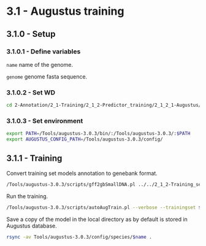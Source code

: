 3.1 - Augustus training
=======================

## 3.1.0 - Setup

### 3.1.0.1 - Define variables

`name` name of the genome.

`genome` genome fasta sequence.

### 3.1.0.2 - Set WD

```bash
cd 2-Annotation/2_1-Training/2_1_2-Predictor_training/2_1_2_1-Augustus/
```

### 3.1.0.3 - Set environment

```bash
export PATH=/Tools/augustus-3.0.3/bin/:/Tools/augustus-3.0.3/:$PATH
export AUGUSTUS_CONFIG_PATH=/Tools/augustus-3.0.3/config/
```

3.1.1 - Training
----------------

Convert training set models annotation to genebank format.

``` bash
/Tools/augustus-3.0.3/scripts/gff2gbSmallDNA.pl ../../2_1_2-Training_set/$name.gene_models.gff3 $genome 300 $name.gene_models.augustus_genebank.gb
```

Run the training.

``` bash
/Tools/augustus-3.0.3/scripts/autoAugTrain.pl --verbose --trainingset $name.gene_models.augustus_genebank.gb --genome $genome --species $name --optrounds 5 --CRF > augustus.train.log 2> augustus.train.err
```

Save a copy of the model in the local directory as by default is stored in Augustus database.

``` bash
rsync -av Tools/augustus-3.0.3/config/species/$name .
```
